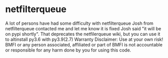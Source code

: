 # netfilterqueue
A lot of persons have had some difficulty with netfilterqueue
Josh from netfilterqueue contacted me and let me know it is fixed Josh said "it will be on pypi shortly".
That deprecates the netfilerqueue wiki, but you can use it to altinstall py3.6 with py3.9(2.7)
Warranty Disclaimer: Use at your own risk! BMFI or any person associated, affiliated or part of BMFI is not accountable or responsible for any harm done by you for using this code.
